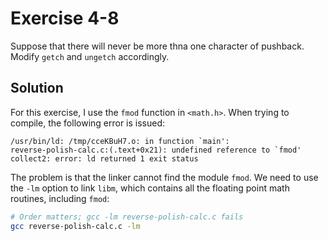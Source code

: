 # Exercise 4-8

Suppose that there will never be more thna one character of pushback. Modify `getch` and `ungetch` accordingly.

## Solution

For this exercise, I use the `fmod` function in `<math.h>`. When trying to compile, the following error is issued:

```
/usr/bin/ld: /tmp/cceKBuH7.o: in function `main':
reverse-polish-calc.c:(.text+0x21): undefined reference to `fmod'
collect2: error: ld returned 1 exit status
```

The problem is that the linker cannot find the module `fmod`. We need to use the `-lm` option to link `libm`, which
contains all the floating point math routines, including `fmod`:

```bash
# Order matters; gcc -lm reverse-polish-calc.c fails
gcc reverse-polish-calc.c -lm
```
